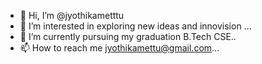 - 👋 Hi, I’m @jyothikametttu
- 👀 I’m interested in exploring new ideas and innovision ...
- 🌱 I’m currently pursuing my graduation B.Tech CSE..
- 📫 How to reach me jyothikamettu@gmail.com...

<!---
jyothikametttu/jyothikametttu is a ✨ special ✨ repository because its `README.md` (this file) appears on your GitHub profile.
You can click the Preview link to take a look at your changes.
--->
